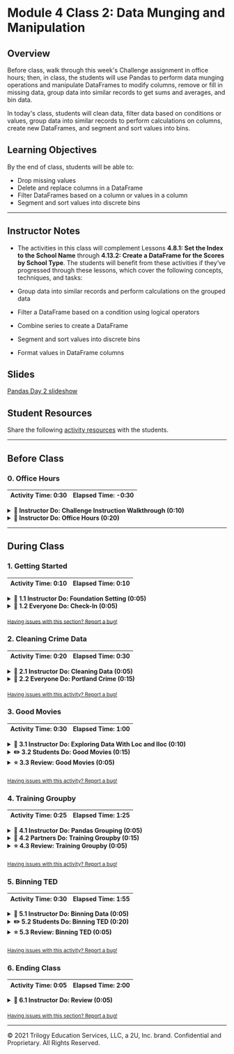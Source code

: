 # Module 4 Class 2: Data Munging and Manipulation

## Overview

Before class, walk through this week's Challenge assignment in office hours; then, in class, the students will use Pandas to perform data munging operations and manipulate DataFrames to modify columns, remove or fill in missing data, group data into similar records to get sums and averages, and bin data. 

In today's class, students will clean data, filter data based on conditions or values, group data into similar records to perform calculations on columns, create new DataFrames, and segment and sort values into bins. 

## Learning Objectives

By the end of class, students will be able to:

* Drop missing values
* Delete and replace columns in a DataFrame
* Filter DataFrames based on a column or values in a column
* Segment and sort values into discrete bins

- - -

## Instructor Notes

* The activities in this class will complement Lessons **4.8.1: Set the Index to the School Name** through **4.13.2: Create a DataFrame for the Scores by School Type**.  The students will benefit from these activities if they‘ve progressed through these lessons, which cover the following concepts, techniques, and tasks:  

* Group data into similar records and perform calculations on the grouped data
* Filter a DataFrame based on a condition using logical operators
* Combine series to create a DataFrame
* Segment and sort values into discrete bins
* Format values in DataFrame columns


## Slides

[Pandas Day 2 slideshow](https://docs.google.com/presentation/d/11y5nViOJ4e7Plb4U5WWqDy49-nSIYHBd_ubp2LlIQG0/edit?usp=sharing)

## Student Resources

Share the following [activity resources](https://2u-data-curriculum-team.s3.amazonaws.com/data-viz-online-lesson-plans/04-Lessons/4-2-Student-Resources.zip) with the students. 

- - - 

## Before Class

### 0. Office Hours

| Activity Time: 0:30       |  Elapsed Time:     -0:30  |
|---------------------------|---------------------------|

<details>
  <summary><strong>📣 Instructor Do: Challenge Instruction Walkthrough (0:10) </strong></summary>

Let the students know that the first few minutes of Office Hours will include a walkthrough of the Challenge requirements and rubric, as well as helpful tips to ensure they know exactly what they need to successfully complete the Challenge.

Open the Challenge in Canvas and go through the high-level instructions and requirements with your class. Be sure to check for understanding.

Open the Rubric in Canvas, go through the Mastery column with your class, and show how it maps back to the requirements for each deliverable. Be sure to check for understanding.

Review the following tips to ensure clarity on the Challenge:

For **Deliverable 1: Replace ninth grade reading and math scores:** they will be using the `loc` method with conditional statements and comparison or logical operators to retrieve the reading and math scores of the ninth graders at Thomas High School. Once they retrieve the scores, they will need to replace the scores with `NaN` using `np.nan`.

We have provided the [PyCitySchools Challenge starter code](../../../01-Assignments/04-PyCitySchools/Resources/PyCitySchools_Challenge_starter_code.ipynb) that goes through the data cleaning process of the student names. After that, there are commented sections where students will need to add code to complete this part of the challenge.

To help students with this part of the challenge, go over any activity in the lesson plans that uses the `loc` method.  We have also provided a video on using the `loc` method with conditional statements and comparison or logical operators to retrieve the passing grades for all the students.

For **Deliverable 2: Repeat the school district analysis:** they will need to repeat the school district analysis they did in the module. Let the students know that re-analyzing data that has been changed is a common task for data analysts, and it will likely be something that they have to do in the future.

We suggest that the students make a copy of the `PyCitySchools.ipynb` file, rename it `PyCitySchools_Challenge.ipynb`, and then copy the code from the `PyCitySchools Challenge starter code` and paste into the top of the `PyCitySchools_Challenge.ipynb`file. This will make it easier for them to complete Deliverable 2.

For this deliverable, they'll have to do more data munging to recreate the district and school summary DataFrames. 

* For the district summary, they'll need to recalculate the total student count by subtracting the number of ninth grade students in Thomas High School from the total student count. Then, they'll recalculate the passing math and passing reading percentages, and the overall passing percentage with the recalculated total student count. 

* For the school summary, they'll execute the code from this module that creates and formats the School Summary DataFrame, then they'll need to update the school summary using the 10th-12th graders from Thomas High School as follows:

    * First, they’ll calculate the number of 10th-12th graders in Thomas High School.
    * Next, they'll need to create three new DataFrames for the 10th-12th graders from Thomas High School: students who passed math, students who passed reading, and students who passed both math and reading. 
    * Using these DataFrames, they'll calculate the percentage of students that passed math, passed reading, and passed both math and reading by using the number of students in the 10th-12th grade.
    * Finally, they'll replace the `% Passing Math`, `% Passing Reading`, and `% Overall Passing` scores with the new passing percentages.

In the [starter code](../../../01-Assignments/04-PyCitySchools/Resources/PyCitySchools_Challenge_starter_code.ipynb), we have added code that creates the District Summary and School Summary, and has comments indicating where the learners will need to add code to complete this part of the challenge.

After they reanalyze the District Summary and School Summary, they'll need to reanalyze the remaining metrics that they analyzed in this module.

For **Deliverable 3: Write a report for the school district analysis in the repository README.md**, the students will be writing a report in the repository README.md file based on their analysis, just like they did in the previous modules.

For the **Results**, the students need to address the following questions using images and examples of code as needed to support their evidence.

* How is the district summary affected?
* How is the school summary affected?
* How does replacing the ninth graders’ math and reading scores affect Thomas High School’s performance, relative to the other schools?
* How does replacing the ninth grade scores affect the following:

  * Math and Reading Scores by Grade
  * Scores by School Spending
  * Scores by School Size
  * Scores by School Type

For the **Summary**, students need to provide a high-level summary of the three to four most striking changes to the school district analysis after the reading and math scores for the ninth grade at Thomas High School have been replaced with NaNs.

Encourage your class to begin the Challenge as soon as possible, if they haven’t already, and to use the Learning Assistants and the remainder of Office Hours with their instructional team for help as they progress through their work. If they feel like they need context to understand documentation or instructions throughout the week, this is where they can get it.

Open the floor to discussion and be sure to answer any questions they may have about the Challenge requirements before moving onto other areas of interest.

</details>

<details>
  <summary><strong>📣  Instructor Do: Office Hours (0:20)</strong></summary>

For the remaining time, remind the students that this is their time to ask questions and get assistance from their instructional staff as they’re learning new concepts and working on the challenge assignment.

Expect that students may ask for assistance in areas such as the following: 

* Challenge assignment 
* Further review on a particular subject
* Debugging assistance
* Help with computer issues
* Guidance with a particular tool

</details>


- - - 

## During Class 

### 1. Getting Started

| Activity Time:       0:10 |  Elapsed Time:      0:10  |
|---------------------------|---------------------------|

<details>
  <summary><strong>📣 1.1 Instructor Do: Foundation Setting (0:05)</strong></summary>

* Welcome students to class.

* Direct students to post individual questions in the Zoom chat to be addressed by you and your TAs at the end of class.

* Open the slideshow and use slides 1-5 to walk through the foundation setting with your class.

* **This Week - Pandas** Talk through the key skills that students will learn this week, and let them know that they are continuing to build on their data analyst skills. 

* **Today's Objectives:** Now, outline the concepts covered in today's lesson. Remind students that they can find the relevant activity files in the “Getting Ready for Class” page in their course content. 

</details>

<details>
  <summary><strong>🎉 1.2 Everyone Do: Check-In (0:05)</strong></summary>

* Ask the class the following questions and call on students for the answers:

    * **Q:** How are you feeling about your progress so far?

    * **A:**  We are adding to our Pandas skill set. It's important to look back and see what we accomplished, and acknowledge that it's a lot! It’s also okay to feel overwhelmed as long as you don’t give up. The more you practice, the more comfortable you'll be coding.
    
    * **Q:** How comfortable do you feel with this topic? 

    * **A:** Let's do "fist to five" together. If you are not feeling confident, hold up a fist (0). If you feel very confident, hold up an open hand (5).

</details>


<sub>[Having issues with this section? Report a bug!](https://bit.ly/377c6B8)</sub>


### 2. Cleaning Crime Data

| Activity Time:       0:20 |  Elapsed Time:      0:30  |
|---------------------------|---------------------------|

<details>
  <summary><strong>📣 2.1 Instructor Do: Cleaning Data (0:05)</strong></summary>

* When dealing with massive datasets, it is almost inevitable that duplicate rows, inconsistent spelling, and missing values will crop up.

  * While these issues may not seem significant in the grand scheme of things, they can interfere with the analysis and visualization of a dataset by skewing the data one way or another.

  * Thankfully, Pandas includes methods through which its users can remove missing values, replace duplicates, and change values with relative ease.

* You may use slides 7-14 to accompany this activity.

* Open up [01-Ins_CleaningData](Activities/01-Ins_CleaningData/Solved/CleaningData.ipynb) within Jupyter Notebook and run through the code line by line with the class.

  * To delete a column of extraneous information from a DataFrame: `del <DataFrame>[<Column>]`

  * To figure out if any rows are missing data, simply run the `count()` method on the DataFrame and check that all columns contain equal values.

  * To drop rows with missing information from a DataFrame: `<DataFrame>.dropna(how="any")`

    ![Drop NaN](Images/01-CleaningData_DropNa.png)

  * Sometimes the rows containing "NaN" values should not be removed and should instead be filled with another value. In cases like these, simply use the `<DataFrame>.fillna(value=<Value>)` method and pass the desired value into the parentheses.

  * To find values that have similar or misspelled values, simply run the `value_counts()` method on the column in question and look through the values that are returned.

  * To replace similar or misspelled values, simply run the `replace()` method on the column in question and pass a dictionary into it, with the keys being those values to replace and the value to replace them with.

    ![Replace Values](Images/01-CleaningData_Replace.png)

* Send out the [CleaningData.ipynb](Activities/01-Ins_CleaningData/Solved/CleaningData.ipynb) file for students to refer to later.

* Ask the class the following questions and call on students for the answers:

    * **Q:** Where have we used this before?

    * **A:** The `count()` method was covered in Lessons 4.5.2 and 4.7.2. The `replace()` method was covered in Lesson 4.5.5, `dropna()` and `fillna()` were covered in Lesson 4.5.2, and `value_counts()` was covered in Lesson 4.8.2.

    * **Q:** How does this activity equip us for the Challenge?

    * **A:** We'll need to use the `count()`, `replace()`, and the `value_counts()` methods in the Challenge.

    * **Q:** What can we do if we don't completely understand this?

    * **A:** We can refer to the lesson plan and reach out to the instructional team for help.

* Answer any questions before moving on to the student activity.


</details>

<details>
  <summary><strong>🎉 2.2 Everyone Do: Portland Crime (0:15)</strong></summary>

* In this exercise, we will import the Portland crime dataset into a DataFrame and clean it up so the DataFrame has no missing data, there are no misspelled values, and similar offenses are combined.

* Open up [02-Evr_PortlandCrime](Activities/02-Evr_PortlandCrime/Solved/PortlandCrime.ipynb) within the Jupyter Notebook and run the code to show the end results of the application.

  ![Portland Crime Output](Images/02-PortlandCrime_Output.png)

* Make sure the students can download and open the [instructions](Activities/02-Evr_PortlandCrime/README.md), the [books.csv](Activities/02-Evr_PortlandCrime/Unsolved/Resources/crime_incident_data2017.csv), and the [PortlandCrime_unsolved.ipynb](Activities/02-Evr_PortlandCrime/Unsolved/PortlandCrime_unsolved.ipynb) files from the AWS link. 

* Go over the instructions with the students, then give them 5 minutes to work on their solution to import the data and look for missing values. 

* When time is complete, ask students for volunteers to come forward and assist you in writing out the solutions for the next steps. If there are no volunteers, then have them code along with you as you cover the following points:

  * To look for missing values, we use the `count()` method on the DataFrame.

  * To drop rows with null values, we use `dropna(how="any")`, then verify the counts.

  * To look for any misspelled offenses and to find if similar offenses can be combined, we use `value_counts()` on the `Offense Type` column. 

  * We combine similar offenses using the `replace()` method on the column in question and pass a dictionary into it, with the keys being those values to replace and the value being a common offense in the column.

* Send out the [PortlandCrime.ipynb solution](Activities/02-Evr_PortlandCrime/Solved/PortlandCrime.ipynb) file for students to refer to later.

* Ask the class the following questions and call on students for the answers:

    * **Q:** How would we get the number of crimes against property, society, and person? 
    
    * **A:** We use `value_counts()` on the `Crimes Against` column of the DataFrame. 

    * **Q:** What can we do if we don't completely understand this?

    * **A:** Review Lessons 4.5 and 4.7 and reach out to the instructional staff.


</details>

<sub>[Having issues with this activity? Report a bug!](https://bit.ly/3oJmHs5)</sub>


### 3. Good Movies

| Activity Time:       0:30 |  Elapsed Time:      1:00  |
|---------------------------|---------------------------|

<details>
  <summary><strong>📣 3.1 Instructor Do: Exploring Data With Loc and Iloc (0:10)</strong></summary>

* You may use slides 15-20 while covering the following points:

* One of the most powerful aspects of Pandas is how easily programmers can collect specific rows or columns of data from a DataFrame using the `loc[]` and `iloc[]` methods.

* Open up [03-Ins_LocAndIloc](Activities/03-Ins_LocAndIloc/Solved/LocAndIloc.ipynb) within Jupyter Notebook and run through the code line by line with the class.

  * The `loc[]` method allows its users to select data using label-based indexes. In other words, it takes in strings as the keys and returns data based upon them.

  * Using `loc[]` to get a specific value from a row is really useful when the index of a DataFrame is a collection of strings. Our DataFrame index is a number; to change it to a string, we can use the `df.set_index()` function and pass in the desired column header for the index.

    ![Set Index](Images/03-LocAndIloc_SetIndex.png)

  * Now, we can get the data of a specific person using their last name in the `loc[]` method. First, we add the last name from the index, "Berry", and then we add the column header of the data we want, "Phone Number", `loc["Berry","Phone Number"]`.

  * The `iloc[]` method also allows its users to select data, but instead of using labels, it uses integer-based indexing for selection by position. In other words, it selects data  the same way as one would select data from a list, using a numeric index.

  * To retrieve Berry's phone number using the `iloc[]` method, we add the index for "Berry" in the 2nd column, which is "1" followed by the index of the phone number, which is in the 3rd column, or "2". For example, `iloc[1, 2]`.

    ![Row and Column](Images/03-LocAndIloc_RowColumn.png)

  * It is also possible to select a range of data using `loc[]` and `iloc[]` by placing all of the values within brackets. For example, `loc[["Richardson", "Berry", "Hudson", "Mcdonald", "Morales"],["id", "first_name", "Phone Number"]]` or `iloc[0:4, 0:3]`.

    ![First five rows of data](Images/03-FirstFiverows_loc.png)

  * And it is possible to select a range of data using `iloc[]` by using list indexing to tell Pandas to look for a range. For example, `iloc[0:4, 0:3]`.

    ![First five rows of data](Images/03-FirstFiverows_iloc.png)

  * By passing in a colon by itself, `loc[]` and `iloc[]` will select all rows or columns depending on where it is placed in relation to the comma. For example: `loc[:, ["first_name", "Phone Number"]` will select all rows of data but will only return the "first_name" and "Phone Number" columns.

    ![Exploring Data](Images/03-LocAndIloc_ExploringData.png)

* Another exciting feature of `loc[]` and `iloc[]` is that these methods can be used to conditionally filter rows of data based upon the values contained within a column.

  * This is done by calling `loc[]` or `iloc[]` on a DataFrame and passing a logic test in place of the rows section of the call. For example, `loc[df["id"] >= 10, :]` will return all rows of data with a value greater than or equal to 10 within the "id" column.

  * It is possible to then select which columns to return by adding their references into the columns section of the `loc[]` or `iloc[]` expression.

  * If there are multiple conditions that should be checked for, `&` and `|` may also be added into the logic test as representations of `and` and `or`. This allows for a great amount of customization.

    ![Loc Conditions](Images/03-LocAndIloc_Conditions.png)

* Send out the [LocAndIloc.ipynb](Activities/03-Ins_LocAndIloc/Solved/LocAndIloc.ipynb) file for students to refer to later.

* Ask the class the following questions and call on students for the answers:

    * **Q:** Where have we used this before?

    * **A:** The `loc[]` and `iloc[]` methods are not covered in the lessons, but they will help you in the Challenge.

    * **Q:** How does this activity equip us for the Challenge?

    * **A:** We'll need to use the `loc[]` method in the Challenge.

    * **Q:** What can we do if we don't completely understand this?

    * **A:** We can reach out to the instructional team for help.

* Answer any questions before moving on to the student activity.

</details>

<details>
  <summary><strong>✏️ 3.2 Students Do: Good Movies (0:15)</strong></summary>

* Now that the class has covered exploring and filtering DataFrames using `loc[]` and `iloc[]`, students will now create an application that looks through IMDB data in order to find the best movies.

* Make sure the students can download and open the [instructions](Activities/04-Stu_GoodMovies-Loc/README.md), the [movie_scores.csv](Activities/04-Stu_GoodMovies-Loc/Unsolved/Resources/movie_scores.csv), and the [good_movies_unsolved.ipynb](Activities/04-Stu_GoodMovies-Loc/Unsolved/good_movies_unsolved.ipynb) files from the AWS link. 

* Go over the instructions in the README, then open up [good_movies_unsolved.ipynb](Activities/04-Stu_GoodMovies-Loc/Unsolved/good_movies_unsolved.ipynb) within the Jupyter Notebook and show the results of the application.

  ![Good Movies Output](Images/04-GoodMovies_Output.png)

* Divide students into groups of 3-5. They should work on the solution by themselves but can reach out to others in their group for tips.

* Let students know that they may be asked to share and walk through their work at the end of the activity.

</details>

<details>
  <summary><strong>⭐ 3.3 Review: Good Movies (0:05)</strong></summary>

* Once time is complete, ask for volunteers to walk through their solutions. Remind them that it is perfectly alright if they didn't finish the activity. 

* To encourage participation, you can open the [good_movies_unsolved.ipynb](Activities/04-Stu_GoodMovies-Loc/Unsolved/good_movies_unsolved.ipynb) file and ask the students to help you write the code for each cell. 

* If there are no volunteers, open up the solved [good_movies.ipynb](Activities/04-Stu_GoodMovies-Loc/Solved/good_movies.ipynb) file and walk through the code with the class, answering whatever questions students have.

* Some key bits of information to cover during this review:

  * Since the user is only interested in data that pertains to IMDB, all rows that contain review information outside of IMDB are filtered out manually by dropping those rows.

  * To collect the films with a score greater than or equal to 7, a conditional `loc[]` filter is used that looks into the "IMDB" column and only collects those rows that pass through the logic test with a `True` value.

  * To collect the films that have less than 20K votes, another conditional `loc[]` filter is used that searches through the "IMDB_user_vote_count" column and only collects those rows that pass through the logic test with a True value.

    ![Good Movies Code](Images/04-GoodMovies_Code.png)

* Send out the [good_movies.ipynb](Activities/04-Stu_GoodMovies-Loc/Solved/good_movies.ipynb) file for students to refer to later.

* Answer any questions before proceeding to the next activity.

</details>

<sub>[Having issues with this activity? Report a bug!](https://bit.ly/3oJEr6u)</sub>


### 4. Training Groupby

| Activity Time:       0:25 |  Elapsed Time:      1:25  |
|---------------------------|---------------------------|

<details>
  <summary><strong>📣 4.1 Instructor Do: Pandas Grouping (0:05)</strong></summary>

* You may use slides 21-30 while covering the following talking points:

* Another powerful Pandas function is the `.groupby()` function. With the `.groupby()` function, you can group Pandas objects based on a common record. 

* Open up [05-Ins_GroupBy](Activities/05-Ins_GroupBy/Solved/GroupBy.ipynb) within Jupyter Notebook and run through the code with the class, explaining it cell by cell.

  * The start of the code is much the same as earlier. Import in dependencies and remove all rows with missing data. 

    ![Clean UFO DataFrame](Images/05-Clean_UFO_DF.png)
    
  * Point out that the country and state columns have common records. Let's determine the sum of the duration of UFO sightings by country and state by using the `.groupby()`function to accomplish this task. 
  
  * Before grouping the data by the country and state and summing the duration for each state, we need to convert the "duration (seconds)" column to numeric because it is currently an object. 
  
    ![UFO DataFrame dtypes](Images/05-Clean_UFO_dtypes.png)
  
  * To convert the "duration (seconds)" column's values to numeric, we filter the DataFrame using the `loc[]` method on the `"duration (seconds)"` column, apply the `.astype()` method, and pass in the new data type, `float`, to convert the values in the column. 
  
  * Then, we filter the new DataFrame using the `loc[]` method so only US info is shown, and count the number of sightings per state.

  * The `df.groupby([<Columns>])` function is then used in order to split the DataFrame into multiple groups, with each group being a different state within the US.

  * The object returned by the `.groupby()`function is a GroupBy object and cannot be accessed like a normal DataFrame. In fact, one of the only ways to access values within a GroupBy object is by using a data function on it.

    ![Single GroupBy](Images/05-GroupBy_SingleGroup.png)

  * It is possible to create new DataFrames using only GroupBy data. This can be done by taking the `pd.DataFrame()` method and passing the desired GroupBy data in as the parameter.

  * A DataFrame can also be created by selecting a single series from a GroupBy object and passing it in as the values for a specified column.

    ![GroupBy DataFrame](Images/05-GroupBy_DataFrame.png)

  * It is possible to perform a `df.groupby()` method on multiple columns as well. This can be done by passing two or more column references into the list parameter.

    ![Grouping on Multiple Columns](Images/05-GroupBy_MultiGroup.png)

  * Finally, a new DataFrame can be created from a GroupBy object.

    ![GroupBy Dataframe](Images/05-GroupBy_object_dataframe.png)

* Send out the [GroupBy.ipynb](Activities/05-Ins_GroupBy/Solved/GroupBy.ipynb) solution file for students to refer to later.

* Ask the class the following questions and call on students for the answers:

    * **Q:** Where have we used this before?

    * **A:** The `groupby()` function was covered in Lessons 4.8.4, 4.11.1, 4.11.4, 4.12.3, and 4.13.1.

    * **Q:** How does this activity equip us for the Challenge?

    * **A:** We'll need to use the `groupby()` function in the Challenge.

    * **Q:** What can we do if we don't completely understand this?

    * **A:** We can reach out to the instructional team for help.

* Answer any questions before moving on to the student activity.

</details>

<details>
    <summary><strong>👥 4.2 Partners Do: Training Groupby (0:15)</strong></summary>

* In this exercise, the students will work in pairs and use `groupby()` to get the average weight and length of membership of the gym members for each trainer. 

* Make sure the students can download and open the [instructions](Activities/06-Par_TrainingGroupby/README.md) and the [TrainingGroupby_unsolved.ipynb](Activities/06-Par_TrainingGroupby/Unsolved/TrainingGroupby_unsolved.ipynb) files from the AWS link. 

* Go over the instructions in the README, then open up [TrainingGroupby_unsolved.ipynb](Activities/06-Par_TrainingGroupby/Unsolved/TrainingGroupby_unsolved.ipynb) within the Jupyter Notebook and show the results of the application.

* Answer any questions before breaking the students out in pairs. 

* Let students know that their group may be asked to share and walk through their work at the end of the activity.

</details>

<details>
    <summary><strong>⭐ 4.3 Review: Training Groupby (0:05)</strong></summary>

* Once time is complete, ask for a group to walk through their solution. Remind them that it is perfectly alright if they didn't complete the activity. 

* To encourage participation, you can open the [TrainingGroupby_unsolved.ipynb](Activities/06-Par_TrainingGrounds/Unsolved/TrainingGroupby_unsolved.ipynb) file and ask the students to help you write the code for each cell. 

* If there are no volunteers, open up the solved [TrainingGroupby.ipynb](Activities/06-Par_TrainingGroupby/Solved/TrainingGroupby.ipynb) file and walk through the code with the class, answering any student questions.

* Key points to tackle when discussing this activity:

  * After creating the DataFrame that has the Trainer, Weight, and Membership in days and weeks, we apply the `groupby()` function to the DataFrame and group the data by each Trainer, and then  apply the `mean()` to the grouped DataFrame to get the averages for each trainer.

    ![Trainers grouped averages](Images/06-Trainer_grouped_averages.png)

* Send out the [TrainingGroupby.ipynb](Activities/06-Par_TrainingGroupby/Solved/TrainingGroupby.ipynb) solution file for students to refer to later.

* Ask the class the following questions and call on students for the answers:

    * **Q:** How would we sort the DataFrame from longest to shortest length of membership in days? 
    
    * **A:** We use `sort_values(by='Membership (Days)', ascending=False)` on the `trainers_means` DataFrame.

    * **Q:** What can we do if we don't completely understand how the `groupby()` function works?

    * **A:** Review the Lessons 4.8.4, 4.11.1, 4.11.4, 4.12.3, and 4.13.1, and reach out to the instructional staff.

* Answer any questions before moving on to the student activity.

</details>

<sub>[Having issues with this activity? Report a bug!](https://bit.ly/2W5F7XH)</sub>

### 5. Binning TED

| Activity Time:       0:30 |  Elapsed Time:      1:55  |
|---------------------------|---------------------------|

<details>
  <summary><strong>📣 5.1 Instructor Do: Binning Data (0:05)</strong></summary>

* You may use slides 31-38 while covering the following talking points:

* Not everyone is a numbers person, and sometimes there are so many values within a DataFrame that it becomes difficult to comprehend what exactly is going on. Grouping these values in bins can make it easier to visualize large datasets. Using the Pandas `pd.cut()` function will allow us to "bin" values into groups, which enables more vigorous customization of datasets.

* Open up [07-Ins_Binning](Activities/07-Ins_Binning/Solved/Binning.ipynb) within Jupyter Notebook and run through the code with the class, discussing it cell by cell.

  * When using the `pd.cut()` function, three parameters must be passed in. The first is the Series that is going to be cut. The second is a list of the bins that the Series will be sliced into. The last is a list of the names/values that will be given to the bins.

  * It is important to note how, when creating the list for bins, Pandas will automatically determine the range between values. This means that, when given the list `[0, 59, 69, 79, 89, 100]`, Pandas will create bins with ranges between those values in the list.

  * The labels for the `pd.cut()` function must have an equal length to the number of bins. If there are too many or too few, an error will be returned.

    ![Binning Lists](Images/07-Binning_Lists.png)

  * What makes binning so powerful is that, after creating and applying these bins, the DataFrame can be grouped according to those values and thus a higher-level analysis can be conducted, such as getting the summary statistics with the `describe()` function.

    ![Binning Groups](Images/07-Binning_Groups.png)

* Send out the [Binning.ipynb](Activities/07-Ins_Binning/Solved/Binning.ipynb) solution file for students to refer to later.

* Ask the class the following questions and call on students for the answers:

    * **Q:** Where have we used this before?

    * **A:** The `cut()` function was covered in Lessons 4.11.2 and 4.12.2.

    * **Q:** How does this activity equip us for the Challenge?

    * **A:** We'll need to use the `cut()` function in the Challenge.

    * **Q:** What can we do if we don't completely understand this?

    * **A:** We can reach out to the instructional team for help.

* Answer any questions before moving on to the student activity.

</details>

<details>
  <summary><strong>✏️ 5.2 Students Do: Binning TED (0:20)</strong></summary>

* The class will now put their binning skills to the test by creating bins for TED Talks based on their viewership. After creating the bins, they will group the DataFrame based on those bins, and then perform some analysis on them.

* Make sure the students can download and open the [instructions](Activities/08-Stu_TedTalks-Binning/README.md), the [ted_talks.csv](Activities/08-Stu_TedTalks-Binning/Unsolved/Resources/ted_talks.csv), and the [BinningTed_unsolved.ipynb](Activities/08-Stu_TedTalks-Binning/Unsolved/BinningTed_unsolved.ipynb) files from the AWS link. 

* Go over the instructions in the README, then open up the solved version of [08-Stu_TedTalks-Binning](Activities/08-Stu_TedTalks-Binning/Solved/BinningTed.ipynb) within Jupyter Notebook to show students how the final version of their application should look.

  ![Binning TED - Output](Images/08-BinningTed_Output.png)

* Divide students into groups of 3-5. They should work on the solution by themselves but can reach out to others in their group for tips.

* Let students know that they may be asked to share and walk through their work at the end of the activity.


</details>

<details>
  <summary><strong>⭐ 5.3 Review: Binning TED (0:05)</strong></summary>

* Once time is complete, ask for a group to walk through their solution. Remind them that it is perfectly alright if they didn't complete the activity. 

* To encourage participation, you can open the [BinningTed_unsolved.ipynb](Activities/08-Stu_TedTalks-Binning/Unsolved/BinningTed_unsolved.ipynb) file and ask the students to help you write the code for each cell. 

* If there are no volunteers, open up the solved [BinningTed.ipynb](Activities/08-Stu_TedTalks-Binning/Solved/BinningTed.ipynb) file within Jupyter Notebook and run through the code with the class, discussing it cell by cell.

  * Since the values contained within the "views" column are so widespread, there are several ways to split up the data that would be acceptable. This particular code uses a variable scale that attempts to look at every 200k-view difference until reaching the millions, at which point it switches to look at every 1-mil difference.

    ![Binning TED - Bins](Images/08-BinningTed_Bins.png)

  * The bins are added into the DataFrame by placing them within a new column. The DataFrame is then grouped on this new column in order to perform all of the data functions.

* Send out the [BinningTed.ipynb](Activities/08-Stu_TedTalks-Binning/Solved/BinningTed.ipynb) solution file for students to refer to later.

* Ask the class the following questions and call on students for the answers:

    * **Q:** What can we do if we don't completely understand how the `cut()` function works?

    * **A:** Review the Lessons 4.11.2 and 4.12.2, and reach out to the instructional staff.

* Answer any questions before ending class.


</details>

<sub>[Having issues with this activity? Report a bug!](https://bit.ly/3m4DdkE)</sub>


### 6. Ending Class 

| Activity Time:       0:05 |  Elapsed Time:      2:00  |
|---------------------------|---------------------------|

<details>
  <summary><strong>📣  6.1 Instructor Do: Review (0:05)</strong></summary>

* Before ending class, review the skills that were covered today and mention where in the module these skills are used. 
  * The `dropna()` and `fillna()` methods were covered in **Lesson 4.5.2**.
  * The `replace()` method was covered in **Lesson 4.5.5**.
  * The `count()` method was covered in **Lesson 4.7.2**.
  * The `value_counts()` method was covered in **Lesson 4.8.2**.
  * The `groupby()` function was covered in **Lesson 4.8.4**.
  * The `cut()` function was covered in **Lesson 4.11.2**.

* Answer any questions the students may have.

</details>

<sub>[Having issues with this section? Report a bug!](https://bit.ly/3qQO8BZ)</sub>

---

© 2021 Trilogy Education Services, LLC, a 2U, Inc. brand.  Confidential and Proprietary.  All Rights Reserved.
